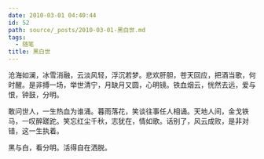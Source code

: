 ```yaml
---
date: 2010-03-01 04:40:44
id: 52
path: source/_posts/2010-03-01-黑白世.md
tags:
  - 随笔
title: 黑白世
---
```



沧海如澜，冰雪消融，云淡风轻，浮沉若梦。悲欢肝胆，苍天回应，把酒当歌，何时醒。是非搏一场，举世清宁，月缺月又圆，心明镜。铁血烟云，恍然去远，爱与恨，钟鼓，分明。

敢问世人，一生热血为谁涌。暮雨落花，笑谈往事任人相诵。天地人间，金戈铁马，一叹醉蹉跎。笑忘红尘千秋，志犹在，情如歌。话别了，风云成败，是非对错，这一生执着。

黑与白，看分明。活得自在洒脱。